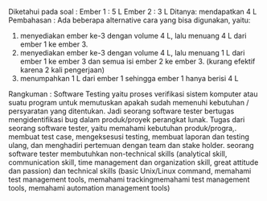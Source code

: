 Diketahui pada soal : 
Ember 1 : 5 L
Ember 2 : 3 L
Ditanya: mendapatkan 4 L
Pembahasan :
Ada beberapa alternative cara yang bisa digunakan, yaitu:
1. menyediakan ember ke-3 dengan volume 4 L, lalu menuang 4 L dari ember 1 ke ember 3.
2. menyediakan ember ke-3 dengan volume 4 L, lalu menuang 1 L dari ember 1 ke ember 3 dan semua isi ember 2 ke ember 3. (kurang efektif karena 2 kali pengerjaan)
3. menumpahkan 1 L dari ember 1 sehingga ember 1 hanya berisi 4 L


Rangkuman :
Software Testing yaitu proses verifikasi sistem komputer  atau suatu program untuk memutuskan apakah sudah memenuhi kebutuhan / persyaratan yang ditentukan. Jadi seorang software tester bertugas  mengidentifikasi bug dalam produk/proyek perangkat lunak.
Tugas dari seorang software tester, yaitu memahami kebutuhan produk/progra,. membuat test case, mengeksesusi testing, membuat laporan dan testing ulang, dan menghadiri pertemuan dengan team dan stake holder.
seorang software tester membutuhkan non-technical skills (analytical skill, communication skill, time management dan organization skill, great attitude dan passion) dan technical skills (basic Unix/Linux command, memahami test management tools, memahami trackingmemahami test management tools, memahami automation management tools)